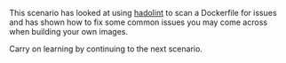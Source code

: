 This scenario has looked at using [hadolint](https://github.com/hadolint/hadolint) to scan a Dockerfile for issues and has shown how to fix some common issues you may come across when building your own images.

Carry on learning by continuing to the next scenario.
